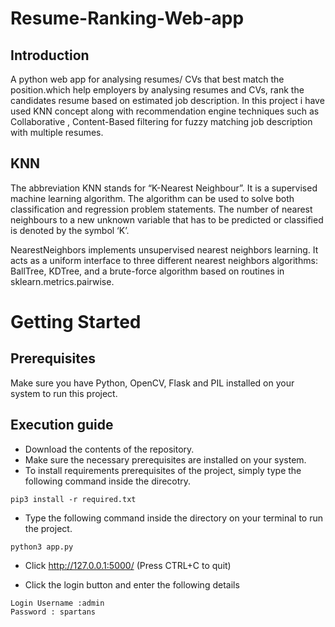 # Resume-Ranking-Web-app

## Introduction

A python web app for analysing resumes/ CVs  that best match the position.which help employers by analysing resumes and CVs, rank the candidates resume based on estimated job description. In this project i have used KNN concept along with recommendation engine techniques such as Collaborative , Content-Based filtering for fuzzy matching job description with multiple resumes.

## KNN

The abbreviation KNN stands for “K-Nearest Neighbour”. It is a supervised machine learning algorithm. The algorithm can be used to solve both classification and regression problem statements.
The number of nearest neighbours to a new unknown variable that has to be predicted or classified is denoted by the symbol ‘K’.

NearestNeighbors implements unsupervised nearest neighbors learning. It acts as a uniform interface to three different nearest neighbors algorithms: BallTree, KDTree, and a brute-force algorithm based on routines in sklearn.metrics.pairwise. 

# Getting Started
## Prerequisites
Make sure you have Python, OpenCV, Flask and PIL installed on your system to run this project.

## Execution guide
- Download the contents of the repository.
- Make sure the necessary prerequisites are installed on your system.
- To install requirements  prerequisites of the project, simply type the following command inside the direcotry.
```
pip3 install -r required.txt
```

- Type the following command inside the directory on your terminal to run the project.
```
python3 app.py
```

- Click http://127.0.0.1:5000/ (Press CTRL+C to quit)

- Click the login button and enter the following details
```
Login Username :admin 
Password : spartans

```
